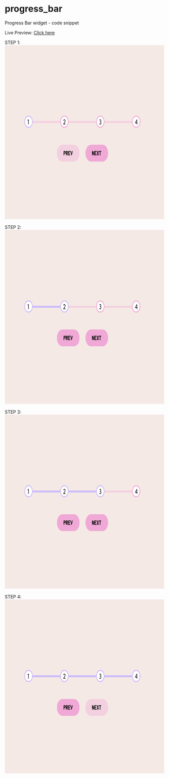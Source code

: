 # progress_bar
Progress Bar widget - code snippet

Live Preview: [Click here](https://nicolegeorge.github.io/progress_bar/)


STEP 1: </br>
<a href="#" rel="nofollow"><img height="550" src="https://github.com/NicoleGeorge/progress_bar/blob/main/assets/step_1.png" style="max-width:100%;" target="_blank"></a>

STEP 2: </br>
<a href="#" rel="nofollow"><img height="550" src="https://github.com/NicoleGeorge/progress_bar/blob/main/assets/step_2.png" style="max-width:100%;" target="_blank"></a>

STEP 3: </br>
<a href="#" rel="nofollow"><img height="550" src="https://github.com/NicoleGeorge/progress_bar/blob/main/assets/step_3.png" style="max-width:100%;" target="_blank"></a>

STEP 4: </br>
<a href="#" rel="nofollow"><img height="550" src="https://github.com/NicoleGeorge/progress_bar/blob/main/assets/step_4.png" style="max-width:100%;" target="_blank"></a>
